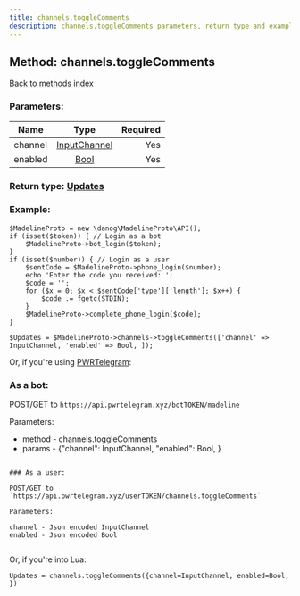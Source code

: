 ```yaml
---
title: channels.toggleComments
description: channels.toggleComments parameters, return type and example
---
```

## Method: channels.toggleComments  
[Back to methods index](index.md)


### Parameters:

| Name     |    Type       | Required |
|----------|:-------------:|---------:|
|channel|[InputChannel](../types/InputChannel.md) | Yes|
|enabled|[Bool](../types/Bool.md) | Yes|


### Return type: [Updates](../types/Updates.md)

### Example:


```
$MadelineProto = new \danog\MadelineProto\API();
if (isset($token)) { // Login as a bot
    $MadelineProto->bot_login($token);
}
if (isset($number)) { // Login as a user
    $sentCode = $MadelineProto->phone_login($number);
    echo 'Enter the code you received: ';
    $code = '';
    for ($x = 0; $x < $sentCode['type']['length']; $x++) {
        $code .= fgetc(STDIN);
    }
    $MadelineProto->complete_phone_login($code);
}

$Updates = $MadelineProto->channels->toggleComments(['channel' => InputChannel, 'enabled' => Bool, ]);
```

Or, if you're using [PWRTelegram](https://pwrtelegram.xyz):

### As a bot:

POST/GET to `https://api.pwrtelegram.xyz/botTOKEN/madeline`

Parameters:

* method - channels.toggleComments
* params - {"channel": InputChannel, "enabled": Bool, }

```

### As a user:

POST/GET to `https://api.pwrtelegram.xyz/userTOKEN/channels.toggleComments`

Parameters:

channel - Json encoded InputChannel
enabled - Json encoded Bool


```

Or, if you're into Lua:

```
Updates = channels.toggleComments({channel=InputChannel, enabled=Bool, })
```

